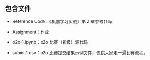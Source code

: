 ## 包含文件

- Reference Code：《机器学习实战》第 2 章参考代码

- Assignment：作业

- o2o-1.ipynb：o2o 比赛（初级）源代码

- submit1.csv：o2o 比赛提交结果示例文件，仅供大家走一遍比赛流程。


